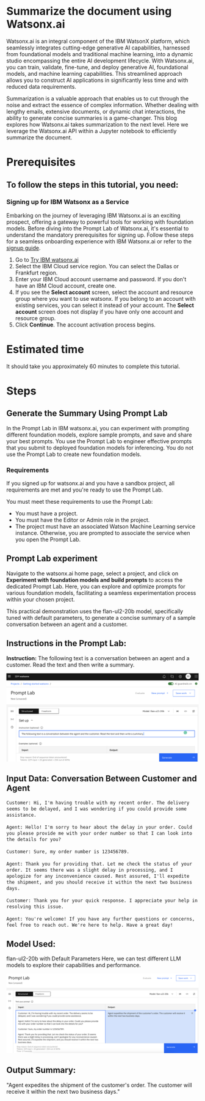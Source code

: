 # Summarize the document using Watsonx.ai

Watsonx.ai is an integral component of the IBM WatsonX platform, which seamlessly integrates cutting-edge generative AI capabilities, harnessed from foundational models and traditional machine learning, into a dynamic studio encompassing the entire AI development lifecycle. With Watsonx.ai, you can train, validate, fine-tune, and deploy generative AI, foundational models, and machine learning capabilities. This streamlined approach allows you to construct AI applications in significantly less time and with reduced data requirements.

Summarization is a valuable approach that enables us to cut through the noise and extract the essence of complex information. Whether dealing with lengthy emails, extensive documents, or dynamic chat interactions, the ability to generate concise summaries is a game-changer. This blog explores how Watsonx.ai takes summarization to the next level. Here we leverage the Watsonx.ai API within a Jupyter notebook to efficiently summarize the document.

# Prerequisites

## To follow the steps in this tutorial, you need:

### Signing up for IBM Watsonx as a Service

Embarking on the journey of leveraging IBM Watsonx.ai is an exciting prospect, offering a gateway to powerful tools for working with foundation models. Before diving into the Prompt Lab of Watsonx.ai, it's essential to understand the mandatory prerequisites for signing up. Follow these steps for a seamless onboarding experience with IBM Watsonx.ai or refer to the [signup guide](https://dataplatform.cloud.ibm.com/docs/content/wsj/getting-started/signup-wx.html?context=wx&audience=wdp#personal).

1. Go to [Try IBM watsonx.ai](https://eu-de.dataplatform.cloud.ibm.com/registration/stepone?context=wx&apps=data_science_experience,watson_data_platform,cos&uucid=0b526de8c1c419db&utm_content=WXAWW?context=wx&audience=wdp&preselect_region=true)
2. Select the IBM Cloud service region. You can select the Dallas or Frankfurt region.
3. Enter your IBM Cloud account username and password. If you don't have an IBM Cloud account, create one.
4. If you see the <b>Select account</b> screen, select the account and resource group where you want to use watsonx. If you belong to an account with existing services, you can select it instead of your account. The <b>Select account</b> screen does not display if you have only one account and resource group.
5. Click <b>Continue</b>. The account activation process begins.


# Estimated time

It should take you approximately 60 minutes to complete this tutorial.


# Steps

## Generate the Summary Using Prompt Lab

In the Prompt Lab in IBM watsonx.ai, you can experiment with prompting different foundation models, explore sample prompts, and save and share your best prompts. You use the Prompt Lab to engineer effective prompts that you submit to deployed foundation models for inferencing. You do not use the Prompt Lab to create new foundation models. 

### Requirements
If you signed up for watsonx.ai and you have a sandbox project, all requirements are met and you're ready to use the Prompt Lab.

You must meet these requirements to use the Prompt Lab:

- You must have a project.
- You must have the Editor or Admin role in the project.
- The project must have an associated Watson Machine Learning service instance. Otherwise, you are prompted to associate the service when you open the Prompt Lab.


## Prompt Lab experiment 

Navigate to the watsonx.ai home page, select a project, and click on <b>Experiment with foundation models and build prompts</b> to access the dedicated Prompt Lab. Here, you can explore and optimize prompts for various foundation models, facilitating a seamless experimentation process within your chosen project.

This practical demonstration uses the flan-ul2-20b model, specifically tuned with default parameters, to generate a concise summary of a sample conversation between an agent and a customer.

## Instructions in the Prompt Lab:
<b>Instruction:</b> The following text is a conversation between an agent and a customer. Read the text and then write a summary.

![Watsonx.ai Prompt1](img/WatsonX%20Prompt1.png)


## Input Data: Conversation Between Customer and Agent

```
Customer: Hi, I'm having trouble with my recent order. The delivery seems to be delayed, and I was wondering if you could provide some assistance.

Agent: Hello! I'm sorry to hear about the delay in your order. Could you please provide me with your order number so that I can look into the details for you?

Customer: Sure, my order number is 123456789.

Agent: Thank you for providing that. Let me check the status of your order. It seems there was a slight delay in processing, and I apologize for any inconvenience caused. Rest assured, I'll expedite the shipment, and you should receive it within the next two business days.

Customer: Thank you for your quick response. I appreciate your help in resolving this issue.

Agent: You're welcome! If you have any further questions or concerns, feel free to reach out. We're here to help. Have a great day!
```

## Model Used: 
flan-ul2-20b with Default Parameters
Here, we can test different LLM models to explore their capabilities and performance.


![Watsonx.ai Prompt1](img/WatsonX%20Prompt2.png)


## Output Summary:
"Agent expedites the shipment of the customer's order. The customer will receive it within the next two business days."




